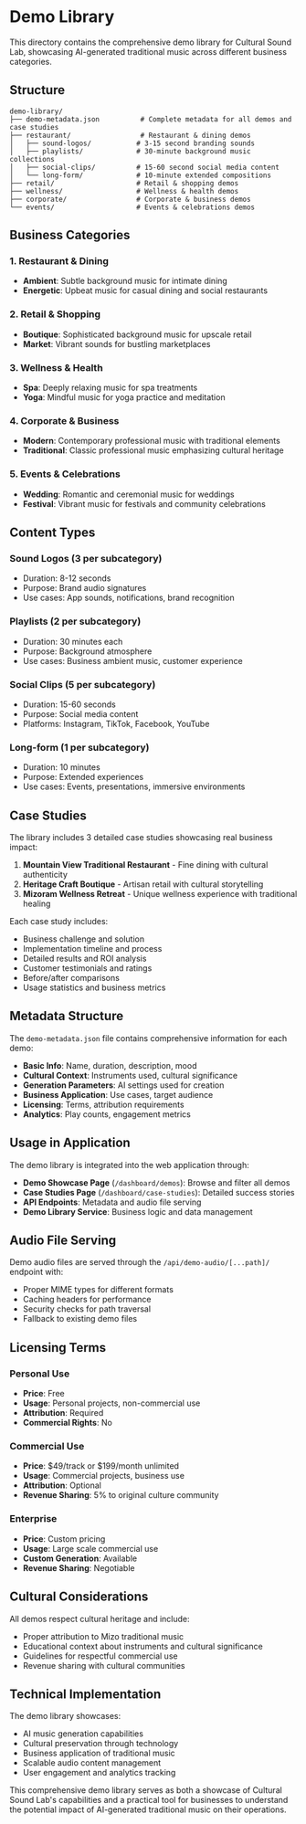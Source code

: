 # Demo Library

This directory contains the comprehensive demo library for Cultural Sound Lab, showcasing AI-generated traditional music across different business categories.

## Structure

```
demo-library/
├── demo-metadata.json          # Complete metadata for all demos and case studies
├── restaurant/                 # Restaurant & dining demos
│   ├── sound-logos/           # 3-15 second branding sounds
│   ├── playlists/             # 30-minute background music collections
│   ├── social-clips/          # 15-60 second social media content
│   └── long-form/             # 10-minute extended compositions
├── retail/                    # Retail & shopping demos
├── wellness/                  # Wellness & health demos
├── corporate/                 # Corporate & business demos
└── events/                    # Events & celebrations demos
```

## Business Categories

### 1. Restaurant & Dining
- **Ambient**: Subtle background music for intimate dining
- **Energetic**: Upbeat music for casual dining and social restaurants

### 2. Retail & Shopping  
- **Boutique**: Sophisticated background music for upscale retail
- **Market**: Vibrant sounds for bustling marketplaces

### 3. Wellness & Health
- **Spa**: Deeply relaxing music for spa treatments
- **Yoga**: Mindful music for yoga practice and meditation

### 4. Corporate & Business
- **Modern**: Contemporary professional music with traditional elements
- **Traditional**: Classic professional music emphasizing cultural heritage

### 5. Events & Celebrations
- **Wedding**: Romantic and ceremonial music for weddings
- **Festival**: Vibrant music for festivals and community celebrations

## Content Types

### Sound Logos (3 per subcategory)
- Duration: 8-12 seconds
- Purpose: Brand audio signatures
- Use cases: App sounds, notifications, brand recognition

### Playlists (2 per subcategory)
- Duration: 30 minutes each
- Purpose: Background atmosphere
- Use cases: Business ambient music, customer experience

### Social Clips (5 per subcategory)
- Duration: 15-60 seconds
- Purpose: Social media content
- Platforms: Instagram, TikTok, Facebook, YouTube

### Long-form (1 per subcategory)
- Duration: 10 minutes
- Purpose: Extended experiences
- Use cases: Events, presentations, immersive environments

## Case Studies

The library includes 3 detailed case studies showcasing real business impact:

1. **Mountain View Traditional Restaurant** - Fine dining with cultural authenticity
2. **Heritage Craft Boutique** - Artisan retail with cultural storytelling
3. **Mizoram Wellness Retreat** - Unique wellness experience with traditional healing

Each case study includes:
- Business challenge and solution
- Implementation timeline and process
- Detailed results and ROI analysis
- Customer testimonials and ratings
- Before/after comparisons
- Usage statistics and business metrics

## Metadata Structure

The `demo-metadata.json` file contains comprehensive information for each demo:

- **Basic Info**: Name, duration, description, mood
- **Cultural Context**: Instruments used, cultural significance
- **Generation Parameters**: AI settings used for creation
- **Business Application**: Use cases, target audience
- **Licensing**: Terms, attribution requirements
- **Analytics**: Play counts, engagement metrics

## Usage in Application

The demo library is integrated into the web application through:

- **Demo Showcase Page** (`/dashboard/demos`): Browse and filter all demos
- **Case Studies Page** (`/dashboard/case-studies`): Detailed success stories
- **API Endpoints**: Metadata and audio file serving
- **Demo Library Service**: Business logic and data management

## Audio File Serving

Demo audio files are served through the `/api/demo-audio/[...path]/` endpoint with:
- Proper MIME types for different formats
- Caching headers for performance
- Security checks for path traversal
- Fallback to existing demo files

## Licensing Terms

### Personal Use
- **Price**: Free
- **Usage**: Personal projects, non-commercial use
- **Attribution**: Required
- **Commercial Rights**: No

### Commercial Use
- **Price**: $49/track or $199/month unlimited
- **Usage**: Commercial projects, business use
- **Attribution**: Optional
- **Revenue Sharing**: 5% to original culture community

### Enterprise
- **Price**: Custom pricing
- **Usage**: Large scale commercial use
- **Custom Generation**: Available
- **Revenue Sharing**: Negotiable

## Cultural Considerations

All demos respect cultural heritage and include:
- Proper attribution to Mizo traditional music
- Educational context about instruments and cultural significance
- Guidelines for respectful commercial use
- Revenue sharing with cultural communities

## Technical Implementation

The demo library showcases:
- AI music generation capabilities
- Cultural preservation through technology
- Business application of traditional music
- Scalable audio content management
- User engagement and analytics tracking

This comprehensive demo library serves as both a showcase of Cultural Sound Lab's capabilities and a practical tool for businesses to understand the potential impact of AI-generated traditional music on their operations.